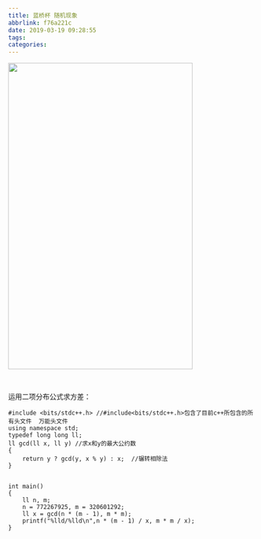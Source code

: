 ```yaml
---
title: 蓝桥杯 随机现象
abbrlink: f76a221c
date: 2019-03-19 09:28:55
tags:
categories:
---
```


<!--more-->

<p><img alt="" class="has" height="622" src="https://img-blog.csdnimg.cn/20190319091147146.png?x-oss-process=image/watermark,type_ZmFuZ3poZW5naGVpdGk,shadow_10,text_aHR0cHM6Ly9ibG9nLmNzZG4ubmV0L3dlaXhpbl80MDc1NzkzMA==,size_16,color_FFFFFF,t_70" width="375" /></p>

<p> </p>

<p>运用二项分布公式求方差：</p>

<pre class="has">
<code class="language-cpp">#include &lt;bits/stdc++.h&gt; //#include&lt;bits/stdc++.h&gt;包含了目前c++所包含的所有头文件  万能头文件 
using namespace std;
typedef long long ll;
ll gcd(ll x, ll y) //求x和y的最大公约数 
{
	return y ? gcd(y, x % y) : x;  //辗转相除法 
}


int main() 
{
	ll n, m;
	n = 772267925, m = 320601292;
	ll x = gcd(n * (m - 1), m * m);
	printf("%lld/%lld\n",n * (m - 1) / x, m * m / x);
}</code></pre>

<p> </p>
